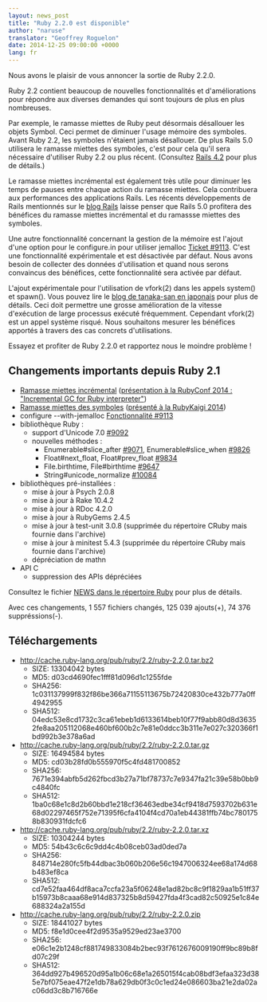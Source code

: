 ```yaml
---
layout: news_post
title: "Ruby 2.2.0 est disponible"
author: "naruse"
translator: "Geoffrey Roguelon"
date: 2014-12-25 09:00:00 +0000
lang: fr
---
```


Nous avons le plaisir de vous annoncer la sortie de Ruby 2.2.0.

Ruby 2.2 contient beaucoup de nouvelles fonctionnalités et d'améliorations pour
répondre aux diverses demandes qui sont toujours de plus en plus nombreuses.

Par exemple, le ramasse miettes de Ruby peut désormais désallouer les objets Symbol.
Ceci permet de diminuer l'usage mémoire des symboles. Avant Ruby 2.2, les symboles
n'étaient jamais désallouer.
De plus Rails 5.0 utilisera le ramasse miettes des symboles, c'est pour cela qu'il sera nécessaire d'utiliser Ruby 2.2 ou plus récent.
(Consultez [Rails 4.2](http://weblog.rubyonrails.org/2014/12/19/Rails-4-2-final/) pour plus de
détails.)

Le ramasse miettes incrémental est également très utile pour diminuer les temps
de pauses entre chaque action du ramasse miettes.
Cela contribuera aux performances des applications Rails.
Les récents développements de Rails mentionnés sur le [blog Rails](http://weblog.rubyonrails.org/)
laisse penser que Rails 5.0 profitera des bénéfices du ramasse miettes
incrémental et du ramassse miettes des symboles.

Une autre fonctionnalité concernant la gestion de la mémoire est l'ajout d'une
option pour le configure.in pour utiliser jemalloc
[Ticket #9113](https://bugs.ruby-lang.org/issues/9113).
C'est une fonctionnalité expérimentale et est désactivée par défaut.
Nous avons besoin de collecter des données d'utilisation et quand nous serons
convaincus des bénéfices, cette fonctionnalité sera activée par défaut.

L'ajout expérimentale pour l'utilisation de vfork(2) dans les appels system() et
spawn(). Vous pouvez lire le [blog de tanaka-san en japonais](http://www.a-k-r.org/d/2014-09.html#a2014_09_06)
pour plus de détails. Ceci doit permettre une grosse amélioration de la vitesse
d'exécution de large processus exécuté fréquemment. Cependant vfork(2) est un
appel système risqué.
Nous souhaitons mesurer les bénéfices apportés à travers des cas concrets d'utilisations.

Essayez et profiter de Ruby 2.2.0 et rapportez nous le moindre problème !

## Changements importants depuis Ruby 2.1

* [Ramasse miettes incrémental](https://bugs.ruby-lang.org/issues/10137)
  ([présentation à la RubyConf 2014 : "Incremental GC for Ruby interpreter"](http://www.atdot.net/~ko1/activities/2014_rubyconf_pub.pdf))
* [Ramasse miettes des symboles](https://bugs.ruby-lang.org/issues/9634)
  ([présenté à la RubyKaigi 2014](http://www.slideshare.net/authorNari/symbol-gc))
* configure --with-jemalloc
  [Fonctionnalité #9113](https://bugs.ruby-lang.org/issues/9113)
* bibliothèque Ruby :
  * support d'Unicode 7.0 [#9092](https://bugs.ruby-lang.org/issues/9092)
  * nouvelles méthodes :
    * Enumerable#slice_after [#9071](https://bugs.ruby-lang.org/issues/9071),
      Enumerable#slice_when [#9826](https://bugs.ruby-lang.org/issues/9826)
    * Float#next_float, Float#prev_float
      [#9834](https://bugs.ruby-lang.org/issues/9834)
    * File.birthtime, File#birthtime
      [#9647](https://bugs.ruby-lang.org/issues/9647)
    * String#unicode_normalize [#10084](https://bugs.ruby-lang.org/issues/10084)
* bibliothèques pré-installées :
  * mise à jour à Psych 2.0.8
  * mise à jour à Rake 10.4.2
  * mise à jour à RDoc 4.2.0
  * mise à jour à RubyGems 2.4.5
  * mise à jour à test-unit 3.0.8 (supprimée du répertoire CRuby mais fournie dans l'archive)
  * mise à jour à minitest 5.4.3 (supprimée du répertoire CRuby mais fournie dans l'archive)
  * dépréciation de mathn
* API C
  * suppression des APIs dépréciées

Consultez le fichier [NEWS dans le répertoire Ruby](https://github.com/ruby/ruby/blob/v2_2_0/NEWS) pour plus de détails.

Avec ces changements, 1 557 fichiers changés, 125 039 ajouts(+), 74 376 suppréssions(-).

## Téléchargements

* <http://cache.ruby-lang.org/pub/ruby/2.2/ruby-2.2.0.tar.bz2>
  * SIZE:   13304042 bytes
  * MD5:    d03cd4690fec1fff81d096d1c1255fde
  * SHA256: 1c031137999f832f86be366a71155113675b72420830ce432b777a0ff4942955
  * SHA512: 04edc53e8cd1732c3ca61ebeb1d6133614beb10f77f9abb80d8d36352fe8aa205112068e460bf600b2c7e81e0ddcc3b311e7e027c320366f1bd992b3e378a6ad
* <http://cache.ruby-lang.org/pub/ruby/2.2/ruby-2.2.0.tar.gz>
  * SIZE:   16494584 bytes
  * MD5:    cd03b28fd0b555970f5c4fd481700852
  * SHA256: 7671e394abfb5d262fbcd3b27a71bf78737c7e9347fa21c39e58b0bb9c4840fc
  * SHA512: 1ba0c68e1c8d2b60bbd1e218cf36463edbe34cf9418d7593702b631e68d02297465f752e71395f6cfa4104f4cd70a1eb44381ffb74bc7801758b830931fdcfc6
* <http://cache.ruby-lang.org/pub/ruby/2.2/ruby-2.2.0.tar.xz>
  * SIZE:   10304244 bytes
  * MD5:    54b43c6c6c9dd4c4b08ceb03ad0ded7a
  * SHA256: 848714e280fc5fb44dbac3b060b206e56c1947006324ee68a174d68b483ef8ca
  * SHA512: cd7e52faa464df8aca7ccfa23a5f06248e1ad82bc8c9f1829aa1b51ff37b15973b8caaa68e914d837325b8d59427fda4f3cad82c50925e1c84e688324a2a155d
* <http://cache.ruby-lang.org/pub/ruby/2.2/ruby-2.2.0.zip>
  * SIZE:   18441027 bytes
  * MD5:    f8e1d0cee4f2d9535a9529ed23ae3700
  * SHA256: e06c1e2b1248cf881749833084b2bec93f7612676009190ff9bc89b8fd07c29f
  * SHA512: 364dd927b496520d95a1b06c68e1a265015f4cab08bdf3efaa323d385e7bf075eae47f2e1db78a629db0f3c0c1ed24e086603ba21e2da02ac06dd3c8b716766e
